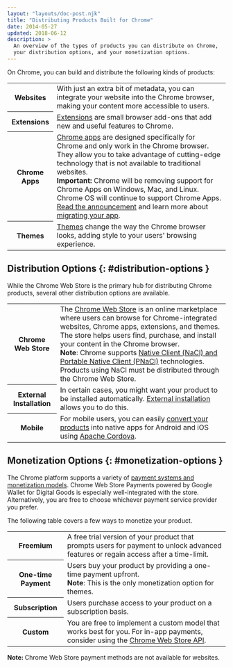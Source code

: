 ```yaml
---
layout: "layouts/doc-post.njk"
title: "Distributing Products Built for Chrome"
date: 2014-05-27
updated: 2018-06-12
description: >
  An overview of the types of products you can distribute on Chrome,
  your distribution options, and your monetization options.
---
```


On Chrome, you can build and distribute the following kinds of products:

<table><tbody><tr><th>Websites</th><td>With just an extra bit of metadata, you can integrate your website into the Chrome browser, making your content more accessible to users.</td></tr><tr><th>Extensions</th><td><a href="https://developer.chrome.com/extensions/overview">Extensions</a> are small browser add-ons that add new and useful features to Chrome.</td></tr><tr><th>Chrome Apps</th><td><a href="https://developer.chrome.com/apps/about_apps">Chrome apps</a> are designed specifically for Chrome and only work in the Chrome browser. They allow you to take advantage of cutting-edge technology that is not available to traditional websites.<div class="aside aside--caution"><b>Important:</b> Chrome will be removing support for Chrome Apps on Windows, Mac, and Linux. Chrome OS will continue to support Chrome Apps. <a href="http://blog.chromium.org/2016/08/from-chrome-apps-to-web.html">Read the announcement</a> and learn more about <a href="https://developer.chrome.com/apps/migration">migrating your app</a>.</div></td></tr><tr><th>Themes</th><td><a href="https://developer.chrome.com/extensions/themes">Themes</a> change the way the Chrome browser looks, adding style to your users' browsing experience.</td></tr></tbody></table>

## Distribution Options {: #distribution-options }

While the Chrome Web Store is the primary hub for distributing Chrome products, several other
distribution options are available.

<table><tbody><tr><th>Chrome Web Store</th><td>The <a href="https://chrome.google.com/webstore">Chrome Web Store</a> is an online marketplace where users can browse for Chrome-integrated websites, Chrome apps, extensions, and themes. The store helps users find, purchase, and install your content in the Chrome browser.<div class="aside aside--note"><b>Note</b>: Chrome supports <a href="https://developer.chrome.com/native-client/devguide/distributing">Native Client (NaCl) and Portable Native Client (PNaCl)</a> technologies. Products using NaCl must be distributed through the Chrome Web Store.</div></td></tr><tr><th>External Installation</th><td>In certain cases, you might want your product to be installed automatically. <a href="https://developer.chrome.com/extensions/external_extensions">External installation</a> allows you to do this.</td></tr><tr><th>Mobile</th><td>For mobile users, you can easily <a href="https://developer.chrome.com/apps/chrome_apps_on_mobile">convert your products</a> into native apps for Android and iOS using <a href="http://cordova.apache.org/">Apache Cordova</a>.</td></tr></tbody></table>

## Monetization Options {: #monetization-options }

The Chrome platform supports a variety of [payment systems and monetization models][11]. Chrome Web
Store Payments powered by Google Wallet for Digital Goods is especially well-integrated with the
store. Alternatively, you are free to choose whichever payment service provider you prefer.

The following table covers a few ways to monetize your product.

<table><tbody><tr><th>Freemium</th><td>A free trial version of your product that prompts users for payment to unlock advanced features or regain access after a time-limit.</td></tr><tr><th>One-time Payment</th><td>Users buy your product by providing a one-time payment upfront.<div class="aside aside--note"><b>Note</b>: This is the only monetization option for themes.</div></td></tr><tr><th>Subscription</th><td>Users purchase access to your product on a subscription basis.</td></tr><tr><th>Custom</th><td>You are free to implement a custom model that works best for you. For in-app payments, consider using the <a href="https://developer.chrome.com/webstore/payments-iap">Chrome Web Store API</a>.</td></tr></tbody></table>

<div class="aside aside--note"><strong>Note: </strong>Chrome Web Store payment methods are not available for websites.</div>

[1]: /docs/extensions/mv2/overview
[2]: /docs/apps/about_apps
[3]: http://blog.chromium.org/2016/08/from-chrome-apps-to-web.html
[4]: https://developer.chrome.com/apps/migration
[5]: /docs/extensions/mv2/themes
[6]: https://chrome.google.com/webstore
[7]: /docs/native-client/devguide/distributing
[8]: /docs/extensions/mv2/external_extensions
[9]: /docs/apps/chrome_apps_on_mobile
[10]: http://cordova.apache.org/
[11]: /docs/webstore/money
[12]: /docs/webstore/payments-iap
